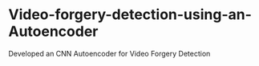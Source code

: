 # Video-forgery-detection-using-an-Autoencoder
Developed an CNN Autoencoder for Video Forgery Detection
